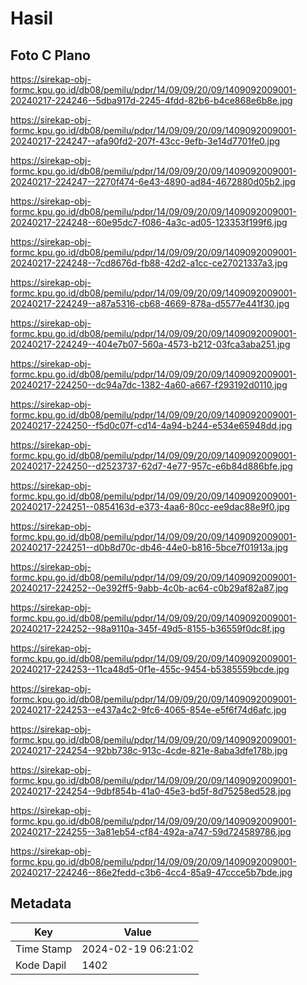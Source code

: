 # Hasil

## Foto C Plano

https://sirekap-obj-formc.kpu.go.id/db08/pemilu/pdpr/14/09/09/20/09/1409092009001-20240217-224246--5dba917d-2245-4fdd-82b6-b4ce868e6b8e.jpg

https://sirekap-obj-formc.kpu.go.id/db08/pemilu/pdpr/14/09/09/20/09/1409092009001-20240217-224247--afa90fd2-207f-43cc-9efb-3e14d7701fe0.jpg

https://sirekap-obj-formc.kpu.go.id/db08/pemilu/pdpr/14/09/09/20/09/1409092009001-20240217-224247--2270f474-6e43-4890-ad84-4672880d05b2.jpg

https://sirekap-obj-formc.kpu.go.id/db08/pemilu/pdpr/14/09/09/20/09/1409092009001-20240217-224248--60e95dc7-f086-4a3c-ad05-123353f199f6.jpg

https://sirekap-obj-formc.kpu.go.id/db08/pemilu/pdpr/14/09/09/20/09/1409092009001-20240217-224248--7cd8676d-fb88-42d2-a1cc-ce27021337a3.jpg

https://sirekap-obj-formc.kpu.go.id/db08/pemilu/pdpr/14/09/09/20/09/1409092009001-20240217-224249--a87a5316-cb68-4669-878a-d5577e441f30.jpg

https://sirekap-obj-formc.kpu.go.id/db08/pemilu/pdpr/14/09/09/20/09/1409092009001-20240217-224249--404e7b07-560a-4573-b212-03fca3aba251.jpg

https://sirekap-obj-formc.kpu.go.id/db08/pemilu/pdpr/14/09/09/20/09/1409092009001-20240217-224250--dc94a7dc-1382-4a60-a667-f293192d0110.jpg

https://sirekap-obj-formc.kpu.go.id/db08/pemilu/pdpr/14/09/09/20/09/1409092009001-20240217-224250--f5d0c07f-cd14-4a94-b244-e534e65948dd.jpg

https://sirekap-obj-formc.kpu.go.id/db08/pemilu/pdpr/14/09/09/20/09/1409092009001-20240217-224250--d2523737-62d7-4e77-957c-e6b84d886bfe.jpg

https://sirekap-obj-formc.kpu.go.id/db08/pemilu/pdpr/14/09/09/20/09/1409092009001-20240217-224251--0854163d-e373-4aa6-80cc-ee9dac88e9f0.jpg

https://sirekap-obj-formc.kpu.go.id/db08/pemilu/pdpr/14/09/09/20/09/1409092009001-20240217-224251--d0b8d70c-db46-44e0-b816-5bce7f01913a.jpg

https://sirekap-obj-formc.kpu.go.id/db08/pemilu/pdpr/14/09/09/20/09/1409092009001-20240217-224252--0e392ff5-9abb-4c0b-ac64-c0b29af82a87.jpg

https://sirekap-obj-formc.kpu.go.id/db08/pemilu/pdpr/14/09/09/20/09/1409092009001-20240217-224252--98a9110a-345f-49d5-8155-b36559f0dc8f.jpg

https://sirekap-obj-formc.kpu.go.id/db08/pemilu/pdpr/14/09/09/20/09/1409092009001-20240217-224253--11ca48d5-0f1e-455c-9454-b5385559bcde.jpg

https://sirekap-obj-formc.kpu.go.id/db08/pemilu/pdpr/14/09/09/20/09/1409092009001-20240217-224253--e437a4c2-9fc6-4065-854e-e5f6f74d6afc.jpg

https://sirekap-obj-formc.kpu.go.id/db08/pemilu/pdpr/14/09/09/20/09/1409092009001-20240217-224254--92bb738c-913c-4cde-821e-8aba3dfe178b.jpg

https://sirekap-obj-formc.kpu.go.id/db08/pemilu/pdpr/14/09/09/20/09/1409092009001-20240217-224254--9dbf854b-41a0-45e3-bd5f-8d75258ed528.jpg

https://sirekap-obj-formc.kpu.go.id/db08/pemilu/pdpr/14/09/09/20/09/1409092009001-20240217-224255--3a81eb54-cf84-492a-a747-59d724589786.jpg

https://sirekap-obj-formc.kpu.go.id/db08/pemilu/pdpr/14/09/09/20/09/1409092009001-20240217-224246--86e2fedd-c3b6-4cc4-85a9-47ccce5b7bde.jpg


## Metadata

| Key        | Value               |
| ---------- | ------------------- |
| Time Stamp | 2024-02-19 06:21:02 |
| Kode Dapil | 1402                |



